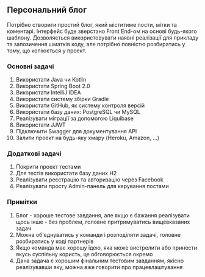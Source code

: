 ## Персональний блог

Потрібно створити простий блог, який міститиме пости, мітки та коментарі. Інтерфейс буде зверстано Front End-ом на основі будь-якого шаблону. Дозволяється використовувати наявні реалізації для прикладу та запозичення шматків коду, але потрібно повністю розбиратись у тому, що копіюється у проект.

### Основні задачі
1) Використати Java чи Kotlin
2) Використати Spring Boot 2.0
3) Використати IntelliJ IDEA
4) Використати систему збірки Gradle
5) Використати GitHub, як систему контроля версій
6) Використати базу даних: PostgreSQL чи MySQL
7) Реалізувати міграції за допомогою Liquibase
8) Використати JJWT
9) Підключити Swagger для документування API
10) Залити проект на будь-яку хмару (Heroku, Amazon, ...)

### Додаткові задачі
1) Покрити проект тестами
2) Для тестів використати базу даних H2
3) Реалізувати реєстрацію та авторизацію через Facebook
4) Реалізувати просту Admin-панель для керування постами


### Примітки
1) Блог - хороше тестове завдання, але якщо є бажання реалізувати щось інше - без проблем, головне притримуватись вищевказаних задач
2) Можна об'єднуватись у команди і розподіляти задачі, головне розбиратись у коді партнерів
3) Якщо команда має хорошу їдею, яка може вистрелити або принести якусь суспільну користь, це обговорюється окремо
4) Дана задача є хорошим фінальним тестовим завданням, якісно реалізувавши яку, можна вже говорити про працевлаштування
